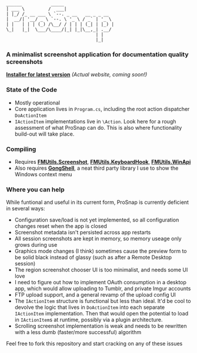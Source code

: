     ______           _____
    | ___ \         /  ___|                  
    | |_/ /_ __ ___ \ `--. _ __   __ _ _ __  
    |  __/| '__/ _ \ `--. \ '_ \ / _` | '_ \ 
    | |   | | | (_) /\__/ / | | | (_| | |_) |
    \_|   |_|  \___/\____/|_| |_|\__,_| .__/ 
                                      | |    
                                      |_|    
                                      
### A minimalist screenshot application for documentation quality screenshots
**[Installer for latest version](http://factormystic.net/deploy/prosnap/setup.exe)** _(Actual website, coming soon!)_


### State of the Code
- Mostly operational
- Core application lives in `Program.cs`, including the root action dispatcher `DoActionItem`
- `IActionItem` implementations live in `\Action`. Look here for a rough assessment of what ProSnap can do. This is also where functionality build-out will take place.

### Compiling
- Requires **[FMUtils.Screenshot](https://github.com/factormystic/FMUtils.Screenshot#readme)**, **[FMUtils.KeyboardHook](https://github.com/factormystic/FMUtils.KeyboardHook#readme)**, **[FMUtils.WinApi](https://github.com/factormystic/FMUtils.WinApi#readme)**
- Also requires **[GongShell](http://gong-shell.sourceforge.net)**, a neat third party library I use to show the Windows context menu

### Where you can help
While funtional and useful in its current form, ProSnap is currently deficient in several ways:
- Configuration save/load is not yet implemented, so all configuration changes reset when the app is closed
- Screenshot metadata isn't persisted across app restarts
- All session screenshots are kept in memory, so memory useage only grows during use
- Graphics mode changes (I think) sometimes cause the preview form to be solid black instead of glassy (such as after a Remote Desktop session)
- The region screenshot chooser UI is too minimalist, and needs some UI love
- I need to figure out how to implement OAuth consumption in a desktop app, which would allow uploading to Tumblr, and private Imgur accounts
- FTP upload support, and a general revamp of the upload config UI
- The `IActionItem` structure is functional but less than ideal. It'd be cool to devolve the logic that lives in `DoActionItem` into each separate `IActionItem` implementation. Then that would open the potential to load in `IActionItem`s at runtime, possibly via a plugin architecture.
- Scrolling screenshot implementation is weak and needs to be rewritten with a less dumb (faster/more successful) algorithm

Feel free to fork this repository and start cracking on any of these issues